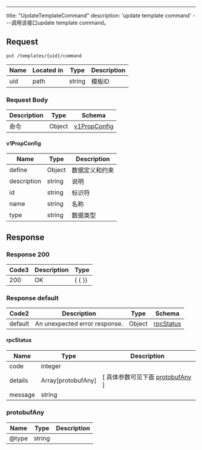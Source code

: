---
title: "UpdateTemplateCommand"
description: 'update template command'
---调用该接口update template command。



## Request


```
put /templates/{uid}/command
```

| Name | Located in | Type | Description | 
| ---- | ---------- | ----------- | ----------- | 
| uid | path | string | 模板ID |  

### Request Body 
| Description | Type | Schema |
| ----------- | ------ | ------ |
| 命令 | Object | [v1PropConfig](#v1PropConfig) |

#### v1PropConfig

| Name | Type | Description | 
| ---- | ---- | ----------- |    
| define | Object | 数据定义和约束   |      
| description | string | 说明 |      
| id | string | 标识符 |      
| name | string | 名称 |      
| type | string | 数据类型 |   



## Response

### Response  200
| Code3 | Description | Type | 
| ---- | ----------- | ------ | 
| 200 | OK | {   { }} |

### Response  default 
| Code2 | Description | Type | Schema |
| ---- | ----------- | ------ | ------ |
| default | An unexpected error response. | Object | [rpcStatus](#rpcStatus) |

#### rpcStatus

| Name | Type | Description | 
| ---- | ---- | ----------- |     
| code | integer |  |          
| details | Array[protobufAny] |  [ 具体参数可见下面 [protobufAny](#protobufAny) ] |       
| message | string |  |   

### protobufAny
| Name | Type | Description | 
| ---- | ---- | ----------- |     
| @type | string |  |   



